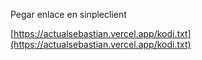 Pegar enlace en sinpleclient  
  
[https://actualsebastian.vercel.app/kodi.txt](https://actualsebastian.vercel.app/kodi.txt)